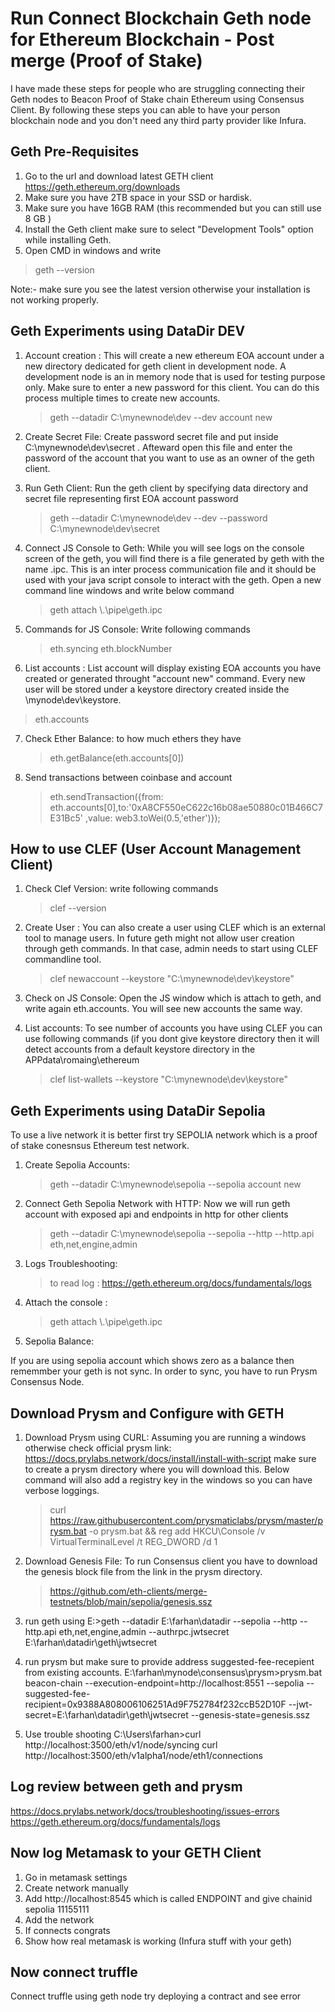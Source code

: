# Run Connect Blockchain Geth node for Ethereum Blockchain - Post merge (Proof of Stake)
I have made these steps for people who are struggling connecting their Geth nodes to Beacon Proof of Stake chain Ethereum using Consensus Client. By following these steps you can able to have your person blockchain node and you don't need any third party provider like Infura.


Geth Pre-Requisites
------------------------------------
1) Go to the url and download latest GETH client https://geth.ethereum.org/downloads
2) Make sure you have 2TB space in your SSD or hardisk.
3) Make sure you have 16GB RAM (this recommended but you can still use 8 GB )
4) Install the Geth client make sure to select "Development Tools" option while installing Geth.
5) Open CMD in windows and write
   
  >   geth --version

Note:- make sure you see the latest version otherwise your installation is not working properly.

Geth Experiments using DataDir DEV
------------------------------------
1) Account creation : This will create a new ethereum EOA account under a new directory dedicated for geth client in development node. A development node is an in memory node that is used for testing purpose only. Make sure to enter a new password for this client. You can do this process multiple times to create new accounts.

   > geth --datadir C:\\mynewnode\dev --dev account new

2) Create Secret File: Create password secret file and put inside C:\\mynewnode\dev\secret . Afteward open this file and enter the password of the account that you want to use as an owner of the geth client. 

3) Run Geth Client: Run the geth client by specifying data directory and secret file representing first EOA account password

   > geth --datadir C:\\mynewnode\dev --dev  --password C:\\mynewnode\dev\secret

4) Connect JS Console to Geth: While you will see logs on the console screen of the geth, you will find there is a file generated by geth with the name .ipc. This is an inter process communication file and it should be used with your java script console to interact with the geth. Open a new command line windows and write below command

   > geth attach \\.\pipe\geth.ipc

5) Commands for JS Console: Write following commands 

   > eth.syncing
   > eth.blockNumber

6) List accounts : List account will display existing EOA accounts you have created or generated throught "account new" command. Every new user will be stored under a keystore directory created inside the \\mynode\dev\keystore.

>    eth.accounts

7) Check Ether Balance: to how much ethers they have

   > eth.getBalance(eth.accounts[0])

8) Send transactions between coinbase and account
   
   > eth.sendTransaction({from: eth.accounts[0],to:'0xA8CF550eC622c16b08ae50880c01B466C7E31Bc5' ,value: web3.toWei(0.5,'ether')});

How to use CLEF (User Account Management Client)
---------------------------------------------

1) Check Clef Version: write following commands

   > clef --version
   
2) Create User : You can also create a user using CLEF which is an external tool to manage users. In future geth might not allow user creation through geth commands. In that case, admin needs to start using CLEF commandline tool.

   > clef newaccount --keystore "C:\\mynewnode\dev\keystore"

3) Check on JS Console: Open the JS window which is attach to geth, and write again eth.accounts. You will see new accounts the same way.

4) List accounts: To see number of accounts you have using CLEF you can use following commands (if you dont give keystore directory then it will detect accounts from a default keystore directory in the APPdata\romaing\ethereum

   > clef list-wallets  --keystore "C:\\mynewnode\dev\keystore"

Geth Experiments using DataDir Sepolia
---------------------------------------
To use a live network it is better first try SEPOLIA network which is a proof of stake conesnsus Ethereum test network.

1) Create Sepolia Accounts:
   > geth --datadir C:\\mynewnode\sepolia --sepolia account new

2) Connect Geth Sepolia Network with HTTP: Now we will run geth account with exposed api and endpoints in http for other clients

   > geth --datadir C:\\mynewnode\sepolia --sepolia --http --http.api eth,net,engine,admin
   
3) Logs Troubleshooting:

   > to read log : https://geth.ethereum.org/docs/fundamentals/logs
   
4) Attach the console :

   > geth attach \\.\pipe\geth.ipc
   
9) Sepolia Balance:

If you are using sepolia account which shows zero as a balance then rememmber your geth is not sync. In order to sync, you have to run Prysm Consensus Node.

Download Prysm and Configure with GETH
------------------------------------
1) Download Prysm using CURL: Assuming you are running a windows otherwise check official prysm link: https://docs.prylabs.network/docs/install/install-with-script  make sure to create a prysm directory where you will download this. Below command will also add a registry key in the windows so you can have verbose loggings.

   > curl https://raw.githubusercontent.com/prysmaticlabs/prysm/master/prysm.bat -o prysm.bat && reg add HKCU\Console /v VirtualTerminalLevel /t REG_DWORD /d 1

2) Download Genesis File: To run Consensus client you have to download the genesis block file from the link in the prysm directory. 

   >  https://github.com/eth-clients/merge-testnets/blob/main/sepolia/genesis.ssz 
   
3) run geth using
E:\>geth --datadir  E:\farhan\datadir --sepolia --http --http.api eth,net,engine,admin --authrpc.jwtsecret E:\farhan\datadir\geth\jwtsecret
9) run prysm but make sure to provide address suggested-fee-recepient from existing accounts.
E:\farhan\mynode\consensus\prysm>prysm.bat beacon-chain --execution-endpoint=http://localhost:8551 --sepolia --suggested-fee-recipient=0x9388A808006106251Ad9F752784f232ccB52D10F --jwt-secret=E:\farhan\datadir\geth\jwtsecret --genesis-state=genesis.ssz

10) Use trouble shooting 
C:\Users\farhan>curl http://localhost:3500/eth/v1/node/syncing
curl http://localhost:3500/eth/v1alpha1/node/eth1/connections



Log review between geth and prysm
----------------------------------------
https://docs.prylabs.network/docs/troubleshooting/issues-errors
https://geth.ethereum.org/docs/fundamentals/logs



Now log Metamask to your GETH Client
--------------------------------------
1) Go in metamask settings
2) Create network manually 
3) Add http://localhost:8545 which is called ENDPOINT and give chainid sepolia 11155111
4) Add the network 
5) If connects congrats 
6) Show how real metamask is working (Infura stuff with your geth)

Now connect truffle 
-------------------------
Connect truffle using geth node
try deploying a contract and see error


